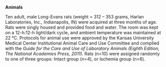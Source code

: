 **Animals**

Ten adult, male Long-Evans rats (weight = 312 – 353 grams, Harlan Laboratories, Inc., Indianapolis, IN) were acquired at three months of age. Rats were singly housed and provided food and water. The room was kept on a 12-h:12-h light/dark cycle, and ambient temperature was maintained at 22 °C. Protocols for animal use were approved by the Kansas University Medical Center Institutional Animal Care and Use Committee and complied with the *Guide for the Care and Use of Laboratory Animals (Eighth Edition, The National Academies Press, 2011).* Rats (n=10) were assigned randomly to one of three groups: Intact group (n=4), or Ischemia group (n=6).